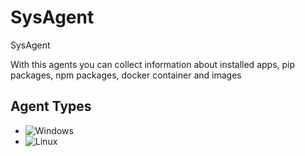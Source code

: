 # SysAgent
SysAgent

With this agents you can collect information about installed apps, pip packages, npm packages, docker container and images

## Agent Types
* ![Windows](/Windows)
* ![Linux](/Linux)
